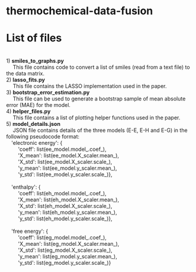 # thermochemical-data-fusion

List of files
=============

<br>1) <b>smiles_to_graphs.py</b>
<br>&emsp;    This file contains code to convert a list of smiles (read from a text file) to the data matrix.
<br>2) <b>lasso_fits.py</b>
<br>&emsp;    This file contains the LASSO implementation used in the paper.
<br>3) <b>bootstrap_error_estimation.py</b>
<br>&emsp;    This file can be used to generate a bootstrap sample of mean absolute error (MAE) for the model.
<br>4) <b>helper_files.py</b>
<br>&emsp;    This file contains a list of plotting helper functions used in the paper.
<br>5) <b>model_details.json</b>
<br>&emsp;    JSON file contains details of the three models (E-E, E-H and E-G) in the following pseudocode format:
<br>&emsp;'electronic energy': {
<br>&emsp;&emsp;	'coeff': list(ee_model.model_.coef_),
<br>&emsp;&emsp;	'X_mean': list(ee_model.X_scaler.mean_),
<br>&emsp;&emsp;	'X_std': list(ee_model.X_scaler.scale_),
<br>&emsp;&emsp;	'y_mean': list(ee_model.y_scaler.mean_),
<br>&emsp;&emsp;	'y_std': list(ee_model.y_scaler.scale_)},
<br>
<br>&emsp;'enthalpy': {
<br>&emsp;&emsp;	'coeff': list(eh_model.model_.coef_),
<br>&emsp;&emsp;	'X_mean': list(eh_model.X_scaler.mean_),
<br>&emsp;&emsp;	'X_std': list(eh_model.X_scaler.scale_),
<br>&emsp;&emsp;	'y_mean': list(eh_model.y_scaler.mean_),
<br>&emsp;&emsp;	'y_std': list(eh_model.y_scaler.scale_)},
<br>
<br>&emsp;'free energy': 	{
<br>&emsp;&emsp;	'coeff': list(eg_model.model_.coef_),
<br>&emsp;&emsp;	'X_mean': list(eg_model.X_scaler.mean_),
<br>&emsp;&emsp;	'X_std': list(eg_model.X_scaler.scale_),
<br>&emsp;&emsp;	'y_mean': list(eg_model.y_scaler.mean_),
<br>&emsp;&emsp;	'y_std': list(eg_model.y_scaler.scale_)}

